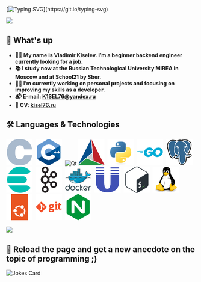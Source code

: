[![Typing SVG](https://readme-typing-svg.demolab.com?font=Shrikhand&pause=1000&color=E7AF4BFFx&random=false&width=435&lines=Welcome+to+my+Github+profile..)](https://git.io/typing-svg)

<div id="header" align="start">
  <img src="https://media1.tenor.com/m/O9FsWU1g6l8AAAAC/rock-and-roll-awesome.gif" width="450"/>
</div>

## 👋 What's up

- **🧑‍💻 My name is Vladimir Kiselev. I’m a beginner backend engineer currently looking for a job.**
- **📚 I study now at the Russian Technological University MIREA in Moscow and at School21 by Sber.**
- **🏋️‍♂️ I’m currently working on personal projects and focusing on improving my skills as a developer.**
- **📬 E-mail: K1SEL76@yandex.ru**
- **📝 CV: [kisel76.ru](https://kisel76.ru "My CV")**

## 🛠️ Languages & Technologies

<p align="left">
  <img src="https://raw.githubusercontent.com/devicons/devicon/master/icons/c/c-original.svg" title="C" alt="C" width="70" height="70"/>&nbsp
  <img src="https://raw.githubusercontent.com/devicons/devicon/master/icons/cplusplus/cplusplus-original.svg" title="C++" alt="C++" width="70" height="70"/>&nbsp
  <img src="https://www.svgrepo.com/show/354243/qt.svg" title="Qt" alt="Qt" width="70" height="70"/>
  <img src="https://raw.githubusercontent.com/devicons/devicon/master/icons/cmake/cmake-original.svg" title="CMake" alt="CMake" width="70" height="70"/>&nbsp
  <img src="https://raw.githubusercontent.com/devicons/devicon/master/icons/python/python-original.svg" title="Python" alt="Python" width="70" height="70"/>&nbsp
  <img src="https://raw.githubusercontent.com/devicons/devicon/master/icons/go/go-original-wordmark.svg" title="Go" alt="Go" width="70" height="70"/>&nbsp
  <img src="https://raw.githubusercontent.com/devicons/devicon/master/icons/postgresql/postgresql-original.svg" title="PostgreSQL" alt="PostgreSQL" width="70" height="70"/>&nbsp
  <img src="https://raw.githubusercontent.com/devicons/devicon/master/icons/elasticsearch/elasticsearch-plain.svg" title="Elasticsearch" alt="Elasticsearch" width="70" height="70"/>&nbsp
  <img src="https://raw.githubusercontent.com/devicons/devicon/54cfe13ac10eaa1ef817a343ab0a9437eb3c2e08/icons/apachekafka/apachekafka-original.svg" title="Kafka"                      alt="Kafka" width="70" height="70"/>&nbsp
  <img src="https://raw.githubusercontent.com/devicons/devicon/master/icons/docker/docker-original-wordmark.svg" title="Docker" alt="Docker" width="70" height="70"/>&nbsp
  <img src="https://raw.githubusercontent.com/devicons/devicon/master/icons/unix/unix-original.svg" title="Unix" alt="Unix" width="70" height="70"/>&nbsp
  <img src="https://raw.githubusercontent.com/devicons/devicon/master/icons/bash/bash-original.svg" title="Bash" alt="Bash" width="70" height="70"/>&nbsp
  <img src="https://raw.githubusercontent.com/devicons/devicon/master/icons/linux/linux-original.svg" title="Linux" alt="Linux" width="70" height="70"/>&nbsp
  <img src="https://raw.githubusercontent.com/devicons/devicon/master/icons/ubuntu/ubuntu-original.svg" title="Ubuntu" alt="Ubuntu" width="70" height="70"/>&nbsp
  <img src="https://raw.githubusercontent.com/devicons/devicon/master/icons/git/git-plain-wordmark.svg" title="Git" alt="Git" width="70" height="70"/>&nbsp
  <img src="https://raw.githubusercontent.com/devicons/devicon/54cfe13ac10eaa1ef817a343ab0a9437eb3c2e08/icons/nginx/nginx-original.svg" title="Nginx" alt="Nginx" width="70" height="70"/>&nbsp
</p>

<div id="stats" align="left">
  <img src="https://github-readme-stats.vercel.app/api/top-langs/?username=KISEL76&layout=compact&theme=vision-friendly-dark"/>
</div>

## 🤠 Reload the page and get a new anecdote on the topic of programming ;) 
<img src="https://readme-jokes.vercel.app/api" alt="Jokes Card"/>

